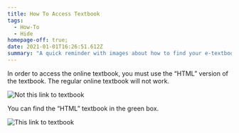 ```yaml
---
title: How To Access Textbook
tags:
  - How-To
  - Hide
homepage-off: true;
date: 2021-01-01T16:26:51.612Z
summary: "A quick reminder with images about how to find your e-textbook. "
---
```

In order to access the online textbook, you must use the “HTML” version of the textbook. The regular online textbook will not work.

![Not this link to textbook](/static/img/not-this-link-to-textbook.jpg)

You can find the “HTML” textbook in the green box.

![This link to textbook](/static/img/this-link-to-textbook.jpg)
